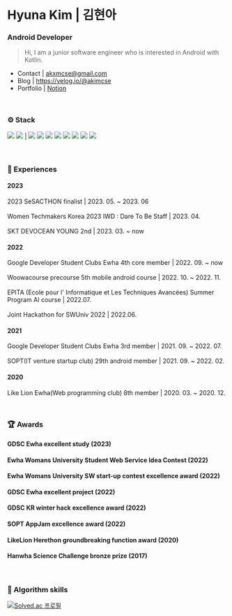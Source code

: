 # Hyuna Kim | 김현아
### Android Developer
> Hi, I am a junior software engineer who is interested in Android with Kotlin.

- Contact | akxmcse@gmail.com 
- Blog | https://velog.io/@akimcse
- Portfolio | [Notion](https://www.notion.so/akimpersonal/Hyuna-Kim-c4f0ba7e6ab54fce95b4a273f8c64816)
<!-- - Linkedin |  -->

<br>

### ⚙️ Stack
<img src="https://img.shields.io/badge/Kotlin-7F52FF?style=flat-square&logo=Kotlin&logoColor=white"/> <img src="https://img.shields.io/badge/Android-3DDC84?style=flat-square&logo=Android&logoColor=white"/> | <img src="https://img.shields.io/badge/C-A8B9CC?style=flat-square&logo=C&logoColor=white"/> <img src="https://img.shields.io/badge/C++-00599C?style=flat-square&logo=C%2B%2B&logoColor=white"/> <img src="https://img.shields.io/badge/java-007396?style=flat-square&logo=java&logoColor=white"/>  <img src="https://img.shields.io/badge/HTML5-E34F26?style=flat-square&logo=HTML5&logoColor=white"/> <img src="https://img.shields.io/badge/CSS3-1572B6?style=flat-square&logo=CSS3&logoColor=white"/> <img src="https://img.shields.io/badge/javascript-F7DF1E?style=flat-square&logo=javascript&logoColor=white"/> <img src="https://img.shields.io/badge/ReactNative-61DAFB?style=flat-square&logo=React&logoColor=white"/> <img src="https://img.shields.io/badge/unity-black?style=flat-square&logo=Unity&logoColor=white"/>
<br><br><br>

### 🎯 Experiences
#### 2023
2023 SeSACTHON finalist | 2023. 05. ~ 2023. 06
</br></br>
Women Techmakers Korea 2023 IWD : Dare To Be Staff | 2023. 04.
</br></br>
SKT DEVOCEAN YOUNG 2nd | 2023. 03. ~ now

#### 2022
Google Developer Student Clubs Ewha 4th core member | 2022. 09. ~ now
</br></br>
Woowacourse precourse 5th mobile android course | 2022. 10. ~ 2022. 11.
</br></br>
EPITA (Ecole pour l' Informatique et Les Techniques Avancées) Summer Program AI course | 2022.07.
</br></br>
Joint Hackathon for SWUniv 2022 | 2022.06.

#### 2021
Google Developer Student Clubs Ewha 3rd member  |  2021. 09. ~ 2022. 07. 
</br></br>
SOPT(IT venture startup club) 29th android member  |  2021. 09. ~ 2022. 02. 

#### 2020
Like Lion Ewha(Web programming club) 8th member  |  2020. 03. ~ 2020. 12.

<br>

### 🏆 Awards
#### GDSC Ewha excellent study (2023)
#### Ewha Womans University Student Web Service Idea Contest (2022)
#### Ewha Womans University SW start-up contest excellence award (2022)
#### GDSC Ewha excellent project (2022)
#### GDSC KR winter hack excellence award (2022)
#### SOPT AppJam excellence award (2022)
#### LikeLion Herethon groundbreaking function award (2020)
#### Hanwha Science Challenge bronze prize (2017)
<br>

### 🧩 Algorithm skills
[![Solved.ac
프로필](http://mazassumnida.wtf/api/v2/generate_badge?boj=akimcse)](https://solved.ac/akimcse)


<!--
**akimcse/akimcse** is a ✨ _special_ ✨ repository because its `README.md` (this file) appears on your GitHub profile.

Here are some ideas to get you started:

- 🔭 I’m currently working on ...
- 🌱 
- 👯 I’m looking to collaborate on ...
- 🤔 I’m looking for help with ...
- 💬 Ask me about ...
- 📫 How to reach me: ...
- 😄 Pronouns: ...
- ⚡ Fun fact: ...
-->
